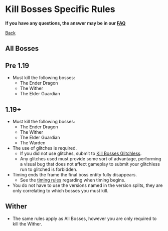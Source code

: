 # Kill Bosses Specific Rules

**If you have any questions, the answer may be in our
[FAQ](https://www.speedrun.com/mcbe/thread/vdv9t)**

[Back](../README.md)

## All Bosses
## Pre 1.19
* Must kill the following bosses:
	- The Ender Dragon
	- The Wither
	- The Elder Guardian
## 1.19+
* Must kill the following bosses:
	- The Ender Dragon
	- The Wither
	- The Elder Guardian
	- The Warden
* The use of glitches is required.
	- If you did not use glitches, submit to
	[Kill Bosses Glitchless](bosses-glitchless.md).
	- Any glitches used must provide some sort of advantage, performing a
	visual bug that does not affect gameplay to submit your glitchless run
	to glitched is forbidden.
* Timing ends the frame the final boss entity fully disappears.
	- See the [timing rules](../global/README.md#timing-rules) regarding
	when timing begins.
* You do not have to use the versions named in the version splits, they are only correlating to which bosses you must kill.

## Wither

* The same rules apply as All Bosses, however you are only required to kill
the Wither.
